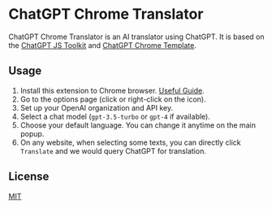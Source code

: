 # ChatGPT Chrome Translator

ChatGPT Chrome Translator is an AI translator using ChatGPT. It is based on the [ChatGPT JS Toolkit](https://github.com/XieGuochao/ChatGPT-JS-Toolkit) and [ChatGPT Chrome Template](https://github.com/XieGuochao/ChatGPT-Chrome-Template).

## Usage

1. Install this extension to Chrome browser. [Useful Guide](https://developer.chrome.com/docs/extensions/mv3/getstarted/development-basics/).
2. Go to the options page (click or right-click on the icon).
3. Set up your OpenAI organization and API key.
4. Select a chat model (`gpt-3.5-turbo` or `gpt-4` if available).
5. Choose your default language. You can change it anytime on the main popup.
6. On any website, when selecting some texts, you can directly click `Translate` and we would query ChatGPT for translation.


## License

[MIT](LICENSE)